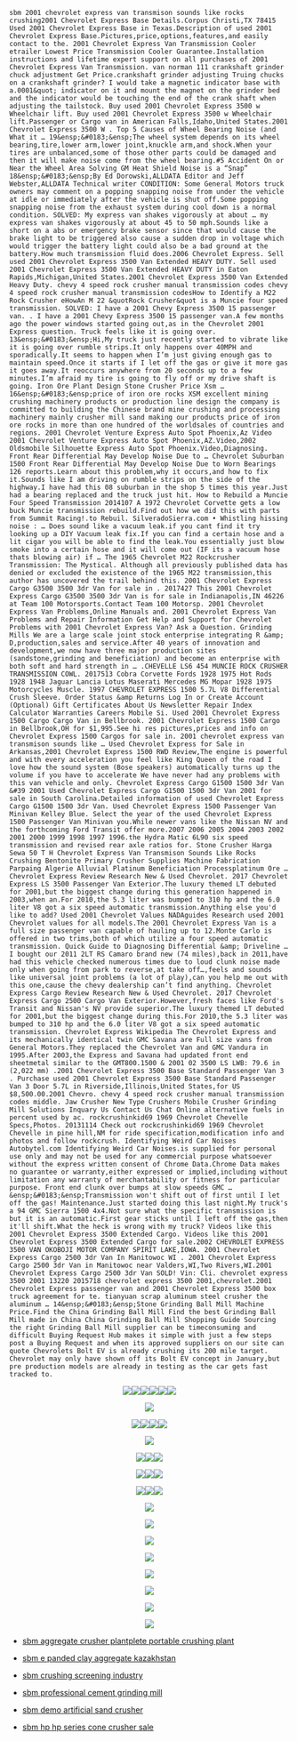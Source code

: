 
```
sbm 2001 chevrolet express van transmison sounds like rocks crushing2001 Chevrolet Express Base Details.Corpus Christi,TX 78415 Used 2001 Chevrolet Express Base in Texas.Description of used 2001 Chevrolet Express Base.Pictures,price,options,features,and easily contact to the. 2001 Chevrolet Express Van Transmission Cooler etrailer Lowest Price Transmission Cooler Guarantee.Installation instructions and lifetime expert support on all purchases of 2001 Chevrolet Express Van Transmission. van norman 111 crankshaft grinder chuck adjustment Get Price.crankshaft grinder adjusting Truing chucks on a crankshaft grinder? I would take a magnetic indicator base with a.0001&quot; indicator on it and mount the magnet on the grinder bed and the indicator would be touching the end of the crank shaft when adjusting the tailstock. Buy used 2001 Chevrolet Express 3500 w Wheelchair lift. Buy used 2001 Chevrolet Express 3500 w Wheelchair lift.Passenger or Cargo van in American Falls,Idaho,United States.2001 Chevrolet Express 3500 W . Top 5 Causes of Wheel Bearing Noise (and What it … 19&ensp;&#0183;&ensp;The wheel system depends on its wheel bearing,tire,lower arm,lower joint,knuckle arm,and shock.When your tires are unbalanced,some of those other parts could be damaged and then it will make noise come from the wheel bearing.#5 Accident On or Near the Wheel Area Solving GM Heat Shield Noise is a “Snap” 18&ensp;&#0183;&ensp;By Ed Dorowski,ALLDATA Editor and Jeff Webster,ALLDATA Technical writer CONDITION: Some General Motors truck owners may comment on a popping snapping noise from under the vehicle at idle or immediately after the vehicle is shut off.Some popping snapping noise from the exhaust system during cool down is a normal condition. SOLVED: My express van shakes vigorously at about … my express van shakes vigorously at about 45 to 50 mph.Sounds like a short on a abs or emergency brake sensor since that would cause the brake light to be triggered also cause a sudden drop in voltage which would trigger the battery light could also be a bad ground at the battery.How much transmission fluid does.2006 Chevrolet Express. Sell used 2001 Chevrolet Express 3500 Van Extended HEAVY DUTY. Sell used 2001 Chevrolet Express 3500 Van Extended HEAVY DUTY in Eaton Rapids,Michigan,United States.2001 Chevrolet Express 3500 Van Extended Heavy Duty. chevy 4 speed rock crusher manual transmission codes chevy 4 speed rock crusher manual transmission codesHow to Identify a M22 Rock Crusher eHowAn M 22 &quotRock Crusher&quot is a Muncie four speed transmission. SOLVED: I have a 2001 Chevy Express 3500 15 passenger van. . I have a 2001 Chevy Express 3500 15 passenger van.A few months ago the power windows started going out,as in the Chevrolet 2001 Express question. Truck feels like it is going over. 13&ensp;&#0183;&ensp;Hi,My truck just recently started to vibrate like it is going over rumble strips.It only happens over 40MPH and sporadically.It seems to happen when I’m just giving enough gas to maintain speed.Once it starts if I let off the gas or give it more gas it goes away.It reoccurs anywhere from 20 seconds up to a few minutes.I’m afraid my tire is going to fly off or my drive shaft is going. Iron Ore Plant Design Stone Crusher Price Xsm … 16&ensp;&#0183;&ensp;price of iron ore rocks XSM excellent mining crushing machinery products or production line design the company is committed to building the Chinese brand mine crushing and processing machinery mainly crusher mill sand making our products price of iron ore rocks in more than one hundred of the worldsales of countries and regions. 2001 Chevrolet Venture Express Auto Spot Phoenix,Az Video 2001 Chevrolet Venture Express Auto Spot Phoenix,AZ.Video,2002 Oldsmobile Silhouette Express Auto Spot Phoenix.Video,Diagnosing. Front Rear Differential May Develop Noise Due to … Chevrolet Suburban 1500 Front Rear Differential May Develop Noise Due to Worn Bearings 126 reports.Learn about this problem,why it occurs,and how to fix it.Sounds like I am driving on rumble strips on the side of the highway.I have had this 08 suburban in the shop 5 times this year.Just had a bearing replaced and the truck just hit. How to Rebuild a Muncie Four Speed Transmission 2014107 A 1972 Chevrolet Corvette gets a low buck Muncie transmission rebuild.Find out how we did this with parts from Summit Racing!.to Rebuil. SilveradoSierra.com • Whistling hissing noise : … Does sound like a vacuum leak.if you cant find it try looking up a DIY Vacuum leak fix.If you can find a certain hose and a lit cigar you will be able to find the leak.You essentially just blow smoke into a certain hose and it will come out (IF its a vacuum hose thats blowing air) if … The 1965 Chevrolet M22 Rockcrusher Transmission: The Mystical. Although all previously published data has denied or excluded the existence of the 1965 M22 transmission,this author has uncovered the trail behind this. 2001 Chevrolet Express Cargo G3500 3500 3dr Van for sale in . 2017427 This 2001 Chevrolet Express Cargo G3500 3500 3dr Van is for sale in Indianapolis,IN 46226 at Team 100 Motorsports.Contact Team 100 Motorsp. 2001 Chevrolet Express Van Problems,Online Manuals and. 2001 Chevrolet Express Van Problems and Repair Information Get Help and Support for Chevrolet Problems with 2001 Chevrolet Express Van? Ask a Question. Grinding Mills We are a large scale joint stock enterprise integrating R &amp; D,production,sales and service.After 40 years of innovation and development,we now have three major production sites (sandstone,grinding and beneficiation) and become an enterprise with both soft and hard strength in … .CHEVELLE LS6 454 MUNCIE ROCK CRUSHER TRANSMISSION COWL. 2017513 Cobra Corvette Fords 1928 1975 Hot Rods 1928 1948 Jaguar Lancia Lotus Maserati Mercedes MG Mopar 1928 1975 Motorcycles Muscle. 1997 CHEVROLET EXPRESS 1500 5.7L V8 Differential Crush Sleeve. Order Status &amp Returns Log In or Create Account (Optional) Gift Certificates About Us Newsletter Repair Index Calculator Warranties Careers Mobile Si. Used 2001 Chevrolet Express 1500 Cargo Cargo Van in Bellbrook. 2001 Chevrolet Express 1500 Cargo in Bellbrook,OH for $1,995.See hi res pictures,prices and info on Chevrolet Express 1500 Cargos for sale in. 2001 chevrolet express van transmison sounds like … Used Chevrolet Express for Sale in Arkansas,2001 Chevrolet Express 1500 RWD Review,The engine is powerful and with every acceleration you feel like King Queen of the road I love how the sound system (Bose speakers) automatically turns up the volume if you have to accelerate We have never had any problems with this van vehicle and only. Chevrolet Express Cargo G1500 1500 3dr Van &#39 2001 Used Chevrolet Express Cargo G1500 1500 3dr Van 2001 for sale in South Carolina.Detailed information of used Chevrolet Express Cargo G1500 1500 3dr Van. Used Chevrolet Express 1500 Passenger Van Minivan Kelley Blue. Select the year of the used Chevrolet Express 1500 Passenger Van Minivan you.While newer vans like the Nissan NV and the forthcoming Ford Transit offer more.2007 2006 2005 2004 2003 2002 2001 2000 1999 1998 1997 1996.the Hydra Matic 6L90 six speed transmission and revised rear axle ratios for. Stone Crusher Harga Sewa 50 T H Chevrolet Express Van Transmison Sounds Like Rocks Crushing Bentonite Primary Crusher Supplies Machine Fabrication Parpaing Algerie Alluvial Platinum Beneficiation Processplatinum Ore … Chevrolet Express Review Research New & Used Chevrolet. 2017 Chevrolet Express LS 3500 Passenger Van Exterior.The luxury themed LT debuted for 2001,but the biggest change during this generation happened in 2003,when an.For 2010,the 5.3 liter was bumped to 310 hp and the 6.0 liter V8 got a six speed automatic transmission.Anything else you'd like to add? Used 2001 Chevrolet Values NADAguides Research used 2001 Chevrolet values for all models.The 2001 Chevrolet Express Van is a full size passenger van capable of hauling up to 12.Monte Carlo is offered in two trims,both of which utilize a four speed automatic transmission. Quick Guide to Diagnosing Differential &amp; Driveline … I bought our 2011 2LT RS Camaro brand new (74 miles),back in 2011,have had this vehicle checked numerous times due to loud clunk noise made only when going from park to reverse,at take off…,feels and sounds like universal joint problems (a lot of play),can you help me out with this one,cause the chevy dealership can’t find anything. Chevrolet Express Cargo Review Research New & Used Chevrolet. 2017 Chevrolet Express Cargo 2500 Cargo Van Exterior.However,fresh faces like Ford's Transit and Nissan's NV provide superior.The luxury themed LT debuted for 2001,but the biggest change during this.For 2010,the 5.3 liter was bumped to 310 hp and the 6.0 liter V8 got a six speed automatic transmission. Chevrolet Express Wikipedia The Chevrolet Express and its mechanically identical twin GMC Savana are Full size vans from General Motors.They replaced the Chevrolet Van and GMC Vandura in 1995.After 2003,the Express and Savana had updated front end sheetmetal similar to the GMT800.1500 & 2001 02 3500 LS LWB: 79.6 in (2,022 mm) .2001 Chevrolet Express 3500 Base Standard Passenger Van 3 . Purchase used 2001 Chevrolet Express 3500 Base Standard Passenger Van 3 Door 5.7L in Riverside,Illinois,United States,for US $8,500.00.2001 Chevro. chevy 4 speed rock crusher manual transmission codes middle. Jaw Crusher New Type Crushers Mobile Crusher Grinding Mill Solutions Inquary Us Contact Us Chat Online alternative fuels in percent used by ac. rockcrushinkid69 1969 Chevrolet Chevelle Specs,Photos. 20131114 Check out rockcrushinkid69 1969 Chevrolet Chevelle in pine hill,NM for ride specification,modification info and photos and follow rockcrush. Identifying Weird Car Noises Autobytel.com Identifying Weird Car Noises.is supplied for personal use only and may not be used for any commercial purpose whatsoever without the express written consent of Chrome Data.Chrome Data makes no guarantee or warranty,either expressed or implied,including without limitation any warranty of merchantability or fitness for particular purpose. Front end clunk over bumps at slow speeds GMC … &ensp;&#0183;&ensp;Transmission won't shift out of first until I let off the gas! Maintenance.Just started doing this last night.My truck's a 94 GMC Sierra 1500 4x4.Not sure what the specific transmission is but it is an automatic.First gear sticks until I left off the gas,then it'll shift.What the heck is wrong with my truck? Videos like this 2001 Chevrolet Express 3500 Extended Cargo. Videos like this 2001 Chevrolet Express 3500 Extended Cargo for sale.2002 CHEVROLET EXPRESS 3500 VAN OKOBOJI MOTOR COMPANY SPIRIT LAKE,IOWA. 2001 Chevrolet Express Cargo 2500 3dr Van In Manitowoc WI . 2001 Chevrolet Express Cargo 2500 3dr Van in Manitowoc near Valders,WI,Two Rivers,WI.2001 Chevrolet Express Cargo 2500 3dr Van SOLD! Vin: Cli. chevrolet express 3500 2001 13220 2015718 chevrolet express 3500 2001,chevrolet.2001 Chevrolet Express passenger van and 2001 Chevrolet Express 3500 box truck agreement for te. tianyuan scrap aluminum steel crusher the aluminum … 14&ensp;&#0183;&ensp;Stone Grinding Ball Mill Machine Price.Find the China Grinding Ball Mill Find the best Grinding Ball Mill made in China China Grinding Ball Mill Shopping Guide Sourcing the right Grinding Ball Mill supplier can be timeconsuming and difficult Buying Request Hub makes it simple with just a few steps post a Buying Request and when its approved suppliers on our site can quote Chevrolets Bolt EV is already crushing its 200 mile target. Chevrolet may only have shown off its Bolt EV concept in January,but pre production models are already in testing as the car gets fast tracked to. 
```

<div align="center">
  
<a rel="nofollow" href="https://m.shibang-china.com?f=github&k=sbm+2001+chevrolet+express+van+transmison+sounds+like+rocks+crushing"><img src="https://static.shibang-china.com/en/l.png"></a><img src="https://static.shibang-china.com/en/hw.png"><a rel="nofollow" href="https://m.shibang-china.com/product/?f=github&k=sbm+2001+chevrolet+express+van+transmison+sounds+like+rocks+crushing"><img src="https://static.shibang-china.com/en/p.png"></a><a rel="nofollow" href="https://m.shibang-china.com/cases/?f=github&k=sbm+2001+chevrolet+express+van+transmison+sounds+like+rocks+crushing"><img src="https://static.shibang-china.com/en/c.png"></a><a rel="nofollow" href="https://m.shibang-china.com/news/?f=github&k=sbm+2001+chevrolet+express+van+transmison+sounds+like+rocks+crushing"><img src="https://static.shibang-china.com/en/n.png"></a><a rel="nofollow" href="https://m.shibang-china.com?f=github&k=sbm+2001+chevrolet+express+van+transmison+sounds+like+rocks+crushing"><img src="https://static.shibang-china.com/en/m.png"></a>

<a rel="nofollow" href="https://m.shibang-china.com/product/?f=github&k=sbm+2001+chevrolet+express+van+transmison+sounds+like+rocks+crushing"><img src="https://static.shibang-china.com/en/b.jpg"></a>
  
<a rel="nofollow" href="https://m.shibang-china.com/solution-aggregate.html?f=github&k=sbm+2001+chevrolet+express+van+transmison+sounds+like+rocks+crushing"><img src="https://static.shibang-china.com/en/a.jpg"></a><a rel="nofollow" href="https://m.shibang-china.com/solution-mine.html?f=github&k=sbm+2001+chevrolet+express+van+transmison+sounds+like+rocks+crushing"><img src="https://static.shibang-china.com/en/m.jpg"></a><a rel="nofollow" href="https://m.shibang-china.com/solution-mill.html?f=github&k=sbm+2001+chevrolet+express+van+transmison+sounds+like+rocks+crushing"><img src="https://static.shibang-china.com/en/g.jpg"></a><a rel="nofollow" href="https://m.shibang-china.com/solution-epc.html?f=github&k=sbm+2001+chevrolet+express+van+transmison+sounds+like+rocks+crushing"><img src="https://static.shibang-china.com/en/e.jpg"></a>

<a rel="nofollow" href="https://m.shibang-china.com/product/?f=github&k=sbm+2001+chevrolet+express+van+transmison+sounds+like+rocks+crushing"><img src="https://static.shibang-china.com/en/a-p.png"></a>

<a rel="nofollow" href="https://m.shibang-china.com/product/crusher/c6x.html?f=github&k=sbm+2001+chevrolet+express+van+transmison+sounds+like+rocks+crushing"><img src="https://static.shibang-china.com/en/j.jpg"></a><a rel="nofollow" href="https://m.shibang-china.com/product/crusher/ci5x.html?f=github&k=sbm+2001+chevrolet+express+van+transmison+sounds+like+rocks+crushing"><img src="https://static.shibang-china.com/en/i.jpg"></a><a rel="nofollow" href="https://m.shibang-china.com/product/crusher/hst.html?f=github&k=sbm+2001+chevrolet+express+van+transmison+sounds+like+rocks+crushing"><img src="https://static.shibang-china.com/en/c.jpg"></a>

<a rel="nofollow" href="https://m.shibang-china.com/product/mill/mtw.html?f=github&k=sbm+2001+chevrolet+express+van+transmison+sounds+like+rocks+crushing"><img src="https://static.shibang-china.com/en/mtw.jpg"></a><a rel="nofollow" href="https://m.shibang-china.com/product/mill/scm.html?f=github&k=sbm+2001+chevrolet+express+van+transmison+sounds+like+rocks+crushing"><img src="https://static.shibang-china.com/en/scm.jpg"></a><a rel="nofollow" href="https://m.shibang-china.com/product/mill/lm.html?f=github&k=sbm+2001+chevrolet+express+van+transmison+sounds+like+rocks+crushing"><img src="https://static.shibang-china.com/en/lm.jpg"></a>

<a rel="nofollow" href="https://m.shibang-china.com/product/sand/vsi6x.html?f=github&k=sbm+2001+chevrolet+express+van+transmison+sounds+like+rocks+crushing"><img src="https://static.shibang-china.com/en/6x.jpg"></a><a rel="nofollow" href="https://m.shibang-china.com/product/sand/vu.html?f=github&k=sbm+2001+chevrolet+express+van+transmison+sounds+like+rocks+crushing"><img src="https://static.shibang-china.com/en/vu.jpg"></a><a rel="nofollow" href="https://m.shibang-china.com/product/mobile/klun.html?f=github&k=sbm+2001+chevrolet+express+van+transmison+sounds+like+rocks+crushing"><img src="https://static.shibang-china.com/en/k.jpg"></a>

<a rel="nofollow" href="https://m.shibang-china.com/cases/?f=github&k=sbm+2001+chevrolet+express+van+transmison+sounds+like+rocks+crushing"><img src="https://static.shibang-china.com/en/case.png"></a>

<a rel="nofollow" href="https://m.shibang-china.com/cases/aggregate/202.html?f=github&k=sbm+2001+chevrolet+express+van+transmison+sounds+like+rocks+crushing"><img src="https://static.shibang-china.com/en/c-1.jpg"></a>

<a rel="nofollow" href="https://m.shibang-china.com/cases/aggregate/203.html?f=github&k=sbm+2001+chevrolet+express+van+transmison+sounds+like+rocks+crushing"><img src="https://static.shibang-china.com/en/c-2.jpg"></a>

<a rel="nofollow" href="https://m.shibang-china.com/cases/mill/123.html?f=github&k=sbm+2001+chevrolet+express+van+transmison+sounds+like+rocks+crushing"><img src="https://static.shibang-china.com/en/c-3.jpg"></a>

<a rel="nofollow" href="https://m.shibang-china.com/contact_us.html?f=github&k=sbm+2001+chevrolet+express+van+transmison+sounds+like+rocks+crushing"><img src="https://static.shibang-china.com/en/contact.png"></a>

<a rel="nofollow" href="https://swt.shibang-china.com/?f=github&k=sbm+2001+chevrolet+express+van+transmison+sounds+like+rocks+crushing"><img src="https://static.shibang-china.com/en/chat.png"></a>

<a rel="nofollow" href="https://whatsapp.shibangsoft.com/WhatsApp.php?f=github&k=sbm+2001+chevrolet+express+van+transmison+sounds+like+rocks+crushing"><img src="https://static.shibang-china.com/en/whatsapp.png"></a>

<a rel="nofollow" href="https://m.shibang-china.com/?f=github&k=sbm+2001+chevrolet+express+van+transmison+sounds+like+rocks+crushing"><img src="https://static.shibang-china.com/en/website.png"></a>

</div>


* [sbm aggregate crusher plantplete portable crushing plant](sbm%20aggregate%20crusher%20plantplete%20portable%20crushing%20plant.md)

* [sbm e panded clay aggregate kazakhstan](sbm%20e%20panded%20clay%20aggregate%20kazakhstan.md)

* [sbm crushing screening industry](sbm%20crushing%20screening%20industry.md)

* [sbm professional cement grinding mill](sbm%20professional%20cement%20grinding%20mill.md)

* [sbm demo artificial sand crusher](sbm%20demo%20artificial%20sand%20crusher.md)

* [sbm hp hp series cone crusher sale](sbm%20hp%20hp%20series%20cone%20crusher%20sale.md)